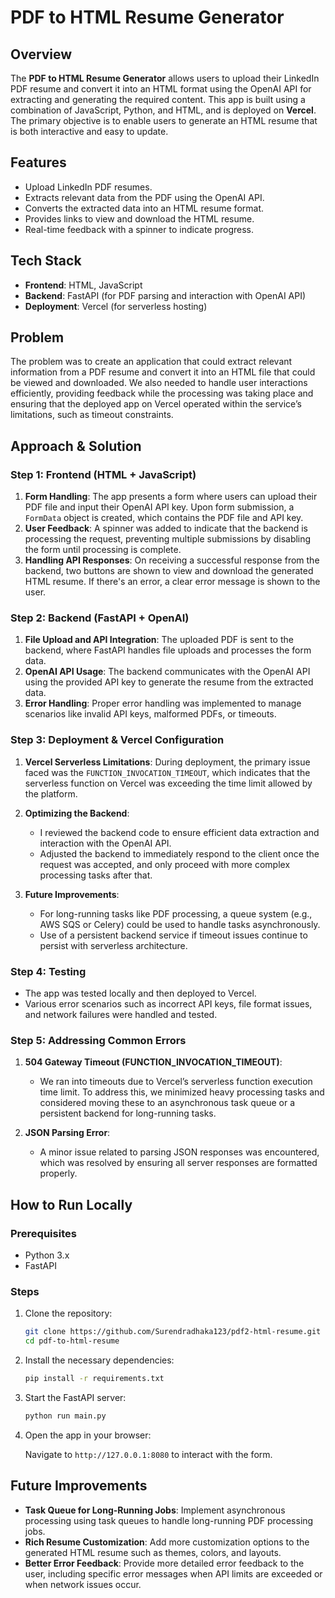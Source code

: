 # PDF to HTML Resume Generator

## Overview

The **PDF to HTML Resume Generator** allows users to upload their LinkedIn PDF resume and convert it into an HTML format using the OpenAI API for extracting and generating the required content. This app is built using a combination of JavaScript, Python, and HTML, and is deployed on **Vercel**. The primary objective is to enable users to generate an HTML resume that is both interactive and easy to update.

## Features

- Upload LinkedIn PDF resumes.
- Extracts relevant data from the PDF using the OpenAI API.
- Converts the extracted data into an HTML resume format.
- Provides links to view and download the HTML resume.
- Real-time feedback with a spinner to indicate progress.
  
## Tech Stack

- **Frontend**: HTML, JavaScript
- **Backend**: FastAPI (for PDF parsing and interaction with OpenAI API)
- **Deployment**: Vercel (for serverless hosting)

## Problem

The problem was to create an application that could extract relevant information from a PDF resume and convert it into an HTML file that could be viewed and downloaded. We also needed to handle user interactions efficiently, providing feedback while the processing was taking place and ensuring that the deployed app on Vercel operated within the service’s limitations, such as timeout constraints.

## Approach & Solution

### Step 1: Frontend (HTML + JavaScript)

1. **Form Handling**: The app presents a form where users can upload their PDF file and input their OpenAI API key. Upon form submission, a `FormData` object is created, which contains the PDF file and API key.
2. **User Feedback**: A spinner was added to indicate that the backend is processing the request, preventing multiple submissions by disabling the form until processing is complete.
3. **Handling API Responses**: On receiving a successful response from the backend, two buttons are shown to view and download the generated HTML resume. If there's an error, a clear error message is shown to the user.

### Step 2: Backend (FastAPI + OpenAI)

1. **File Upload and API Integration**: The uploaded PDF is sent to the backend, where FastAPI handles file uploads and processes the form data.
2. **OpenAI API Usage**: The backend communicates with the OpenAI API using the provided API key to generate the resume from the extracted data.
3. **Error Handling**: Proper error handling was implemented to manage scenarios like invalid API keys, malformed PDFs, or timeouts.

### Step 3: Deployment & Vercel Configuration

1. **Vercel Serverless Limitations**: During deployment, the primary issue faced was the `FUNCTION_INVOCATION_TIMEOUT`, which indicates that the serverless function on Vercel was exceeding the time limit allowed by the platform.
   
2. **Optimizing the Backend**:
   - I reviewed the backend code to ensure efficient data extraction and interaction with the OpenAI API.
   - Adjusted the backend to immediately respond to the client once the request was accepted, and only proceed with more complex processing tasks after that.

3. **Future Improvements**:
   - For long-running tasks like PDF processing, a queue system (e.g., AWS SQS or Celery) could be used to handle tasks asynchronously.
   - Use of a persistent backend service if timeout issues continue to persist with serverless architecture.

### Step 4: Testing

- The app was tested locally and then deployed to Vercel.
- Various error scenarios such as incorrect API keys, file format issues, and network failures were handled and tested.

### Step 5: Addressing Common Errors

1. **504 Gateway Timeout (FUNCTION_INVOCATION_TIMEOUT)**:
   - We ran into timeouts due to Vercel’s serverless function execution time limit. To address this, we minimized heavy processing tasks and considered moving these to an asynchronous task queue or a persistent backend for long-running tasks.

2. **JSON Parsing Error**:
   - A minor issue related to parsing JSON responses was encountered, which was resolved by ensuring all server responses are formatted properly.

## How to Run Locally

### Prerequisites

- Python 3.x
- FastAPI

### Steps

1. Clone the repository:

   ```bash
   git clone https://github.com/Surendradhaka123/pdf2-html-resume.git
   cd pdf-to-html-resume
   ```

2. Install the necessary dependencies:

   ```bash
   pip install -r requirements.txt
   ```

3. Start the FastAPI server:

   ```bash
   python run main.py
   ```

4. Open the app in your browser:

   Navigate to `http://127.0.0.1:8080` to interact with the form.


## Future Improvements

- **Task Queue for Long-Running Jobs**: Implement asynchronous processing using task queues to handle long-running PDF processing jobs.
- **Rich Resume Customization**: Add more customization options to the generated HTML resume such as themes, colors, and layouts.
- **Better Error Feedback**: Provide more detailed error feedback to the user, including specific error messages when API limits are exceeded or when network issues occur.
